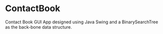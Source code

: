 # ContactBook

Contact Book GUI App designed using Java Swing and a BinarySearchTree as the back-bone data structure.
